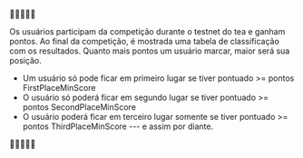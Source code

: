 ️‍🌈️‍🌈️‍🌈️‍🌈️‍🌈

Os usuários participam da competição durante o testnet do tea e ganham pontos.
Ao final da competição, é mostrada uma tabela de classificação com os resultados. Quanto mais pontos um usuário marcar, maior será sua posição.

- Um usuário só pode ficar em primeiro lugar se tiver pontuado >= pontos FirstPlaceMinScore
- O usuário só poderá ficar em segundo lugar se tiver pontuado >= pontos SecondPlaceMinScore
- O usuário poderá ficar em terceiro lugar somente se tiver pontuado >= pontos ThirdPlaceMinScore
--- e assim por diante.

🎌🎌🎌🎌🎌